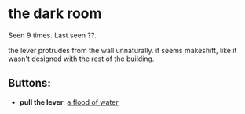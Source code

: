 # the dark room

Seen 9 times. Last seen ??.

the lever protrudes from the wall unnaturally. it seems makeshift, like it wasn't designed with the rest of the building.

## Buttons:

- **pull the lever**: [a flood of water](a-flood-of-water-qfppym.md)
